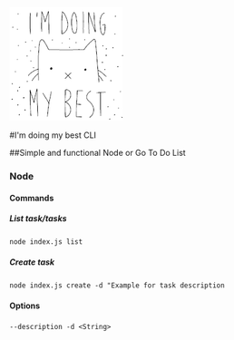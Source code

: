 ![i'm doing my best](./images/iamdoingmybest.gif)

#I'm doing my best CLI

##Simple and functional Node or Go To Do List



### Node 



#### Commands

##### List task/tasks

```node index.js list```

##### Create task

```node index.js create -d "Example for task description```

#### Options

`--description -d <String>`









